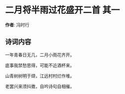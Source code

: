 # 二月将半雨过花盛开二首  其一

**作者**: 冯时行

## 诗词内容

一年青春日无几，二月小雨花齐开。

底事我禁愁思得，可能不近酒杯来。

山青树树明于缬，江远村村烂作堆。

老罢兴来须抖擞，自吟诗句自相催。

